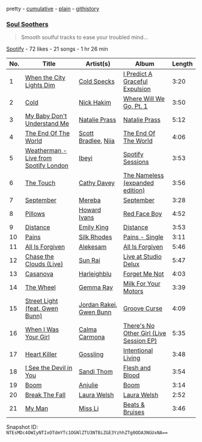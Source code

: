 pretty - [cumulative](/playlists/cumulative/3TymQFosH9UgfP5jV5mPEe.md) - [plain](/playlists/plain/3TymQFosH9UgfP5jV5mPEe) - [githistory](https://github.githistory.xyz/mackorone/spotify-playlist-archive/blob/main/playlists/plain/3TymQFosH9UgfP5jV5mPEe)

### [Soul Soothers](https://open.spotify.com/playlist/3TymQFosH9UgfP5jV5mPEe)

> Smooth soulful tracks to ease your troubled mind...

[Spotify](https://open.spotify.com/user/spotify) - 72 likes - 21 songs - 1 hr 26 min

| No. | Title | Artist(s) | Album | Length |
|---|---|---|---|---|
| 1 | [When the City Lights Dim](https://open.spotify.com/track/4NhcxpQkO5M76shrRZoQj6) | [Cold Specks](https://open.spotify.com/artist/2DMHBCdboDAYJWzt2lDSP5) | [I Predict A Graceful Expulsion](https://open.spotify.com/album/3z2Ju3hf9Of7leBgEalMZY) | 3:20 |
| 2 | [Cold](https://open.spotify.com/track/12IoBmDGa1jVnFrsaFYxY3) | [Nick Hakim](https://open.spotify.com/artist/1Goe2NezNnym45kco2xTk6) | [Where Will We Go, Pt\. 1](https://open.spotify.com/album/3B2d37aNkp3hFYeJdKPh4H) | 3:50 |
| 3 | [My Baby Don't Understand Me](https://open.spotify.com/track/1mwwueuXt5NPPtnJyswwA9) | [Natalie Prass](https://open.spotify.com/artist/0EmUT6i9rTu9ZHy1Tl1iuX) | [Natalie Prass](https://open.spotify.com/album/21zH1ohnZ6T0g95ZnUTwBM) | 5:12 |
| 4 | [The End Of The World​](https://open.spotify.com/track/1Nxr52Qxkla85AQZF3cWDq) | [Scott Bradlee](https://open.spotify.com/artist/3Xu3pjx48P1q68xyNVLhsV), [Niia](https://open.spotify.com/artist/1KlUwB6uFECMC3zzvFvykx) | [The End Of The World​](https://open.spotify.com/album/5Dr7mUocqrDVwgEDxAJp3Z) | 4:06 |
| 5 | [Weatherman \- Live from Spotify London](https://open.spotify.com/track/0Ox05dbHRZulFOI8EOkjdR) | [Ibeyi](https://open.spotify.com/artist/5Q8NEHGX70m1kkojbtm8wa) | [Spotify Sessions](https://open.spotify.com/album/4voFh2g1uE7jibfHLx7OlW) | 3:53 |
| 6 | [The Touch](https://open.spotify.com/track/5uUv74gkYBFYMGkS0D4cuW) | [Cathy Davey](https://open.spotify.com/artist/1HwEmZUm1VIh3VLmyMLa3g) | [The Nameless \(expanded edition\)](https://open.spotify.com/album/2gOdx3I0TgGLYynQmR876n) | 3:56 |
| 7 | [September](https://open.spotify.com/track/3I5NQK091SNebxq0ed3LV2) | [Mereba](https://open.spotify.com/artist/294lNTPZfdqyzt8qnxmFiL) | [September](https://open.spotify.com/album/3KNeJJ13oG6rpo1loKOkGI) | 3:28 |
| 8 | [Pillows](https://open.spotify.com/track/0q63JR07SsUkxpTtFA3Jjy) | [Howard Ivans](https://open.spotify.com/artist/5YCHn6aKMnvbCnSxP18SRF) | [Red Face Boy](https://open.spotify.com/album/2VY6AXly67fUlww1Cr5Cid) | 4:52 |
| 9 | [Distance](https://open.spotify.com/track/7j8d6QvMkILC6s5S9qcBOb) | [Emily King](https://open.spotify.com/artist/6jlWj6y00bMQt8XoKuCjyZ) | [Distance](https://open.spotify.com/album/3uBwmaRo0DJvbREZGOKaTM) | 3:53 |
| 10 | [Pains](https://open.spotify.com/track/2m5WcWnBIHVxXXZsKGvCZ2) | [Silk Rhodes](https://open.spotify.com/artist/6uZHP2IZqZWsBPnt2aGisY) | [Pains \- Single](https://open.spotify.com/album/5tPyD8KlSWTyj0LrdFWRrQ) | 3:11 |
| 11 | [All Is Forgiven](https://open.spotify.com/track/4FXnupsiLCUcGJnAaqcMwK) | [Alekesam](https://open.spotify.com/artist/2JM2yzMSOgq7VeG6nKm3PY) | [All Is Forgiven](https://open.spotify.com/album/5SbyyAO27udFPF6Pm7aL5o) | 5:46 |
| 12 | [Chase the Clouds \(Live\)](https://open.spotify.com/track/1dVLi1FjBf49eF3OCnATT9) | [Sun Rai](https://open.spotify.com/artist/6UOV42aOSJ5YrbYzLIfLwr) | [Live at Studio Delux](https://open.spotify.com/album/7cUnXG9G0TPKvmc77qsxPc) | 5:47 |
| 13 | [Casanova](https://open.spotify.com/track/0NKYfWTfU4ySbBxFpBnbSB) | [Harleighblu](https://open.spotify.com/artist/4cEYh7S0lnB9zj30tzPorE) | [Forget Me Not](https://open.spotify.com/album/6hBeq1xVuLo0jB5vmcljUP) | 4:03 |
| 14 | [The Wheel](https://open.spotify.com/track/5C27RJLSQCbv1BaFgXtbsF) | [Gemma Ray](https://open.spotify.com/artist/2yFINwzZpVkgFhKLpuAAle) | [Milk For Your Motors](https://open.spotify.com/album/6gCiCWNa9IizfULI1TCTeC) | 3:39 |
| 15 | [Street Light \(feat\. Gwen Bunn\)](https://open.spotify.com/track/3MiqKj1HQeOONdXLrpdOt8) | [Jordan Rakei](https://open.spotify.com/artist/24icoQNJSEWNu3XvqKBR68), [Gwen Bunn](https://open.spotify.com/artist/6dPh96zLnVMZVHnr66WRjg) | [Groove Curse](https://open.spotify.com/album/6e2X313opvmQbWCvHdlADs) | 4:09 |
| 16 | [When I Was Your Girl](https://open.spotify.com/track/07mj6o8oLIYbMSvwlQGMUB) | [Calma Carmona](https://open.spotify.com/artist/3cwyykLjgXZ09CV661ZO8q) | [There's No Other Girl \(Live Session EP\)](https://open.spotify.com/album/65e8ENLi3NSZj5xooYNO1x) | 5:35 |
| 17 | [Heart Killer](https://open.spotify.com/track/5OfSRyFG41IAv3v4wV7nTR) | [Gossling](https://open.spotify.com/artist/0NnyKz36MvIC2R3dFht35A) | [Intentional Living](https://open.spotify.com/album/7fToSXQSfd1Et8SSMzD17C) | 3:48 |
| 18 | [I See the Devil in You](https://open.spotify.com/track/6i0w84E4NdZNOGWK1DNW6P) | [Sandi Thom](https://open.spotify.com/artist/3xnfpcM4DC9zeHVuDhYICB) | [Flesh and Blood](https://open.spotify.com/album/7dbvQOlc2vtpqZrJ34VCfR) | 3:54 |
| 19 | [Boom](https://open.spotify.com/track/0i7rtUmz2JW75aGy4igiZo) | [Anjulie](https://open.spotify.com/artist/4DTbdShHu2RPYEEMUp2XWV) | [Boom](https://open.spotify.com/album/6uOOMZO99TCEm9VvywEBIU) | 3:14 |
| 20 | [Break The Fall](https://open.spotify.com/track/6BIytyJtKn2dCTfD2XGFeH) | [Laura Welsh](https://open.spotify.com/artist/2QGdI8fUEuoVPJ4xuC5NDe) | [Laura Welsh](https://open.spotify.com/album/2v2lEtkoDY12AKBvQGK54E) | 2:52 |
| 21 | [My Man](https://open.spotify.com/track/4c3FhBgCv81e3tdZe3n8WH) | [Miss Li](https://open.spotify.com/artist/04HqRx07Bv9gh7rsrMTqs7) | [Beats & Bruises](https://open.spotify.com/album/5xMTuB3DGTSrFU20Gf03c2) | 3:46 |

Snapshot ID: `NTEsMDc4OWIyNTIxOTdmYTc1OGNlZTU3NTBiZGE3YzhhZTg0ODA3NGUxNA==`